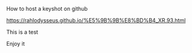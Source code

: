 How to host a keyshot on github

https://rahlodysseus.github.io/%E5%9B%9B%E8%BD%B4_XR.93.html

This is a test

Enjoy it
